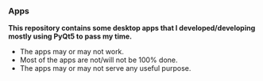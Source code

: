 ### Apps
__This repository contains some desktop apps that I developed/developing mostly using PyQt5 to pass my time.__
* The apps may or may not work.
* Most of the apps are not/will not be 100% done.
* The apps may or may not serve any useful purpose. 
